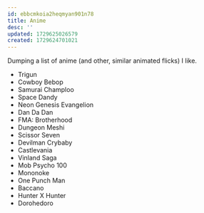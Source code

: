 ```yaml
---
id: ebbcmkoia2heqmyan901n78
title: Anime
desc: ''
updated: 1729625026579
created: 1729624701021
---
```


Dumping a list of anime (and other, similar animated flicks) I like.

- Trigun
- Cowboy Bebop
- Samurai Champloo
- Space Dandy
- Neon Genesis Evangelion
- Dan Da Dan
- FMA: Brotherhood
- Dungeon Meshi
- Scissor Seven
- Devilman Crybaby
- Castlevania
- Vinland Saga
- Mob Psycho 100
- Mononoke
- One Punch Man
- Baccano
- Hunter X Hunter
- Dorohedoro
